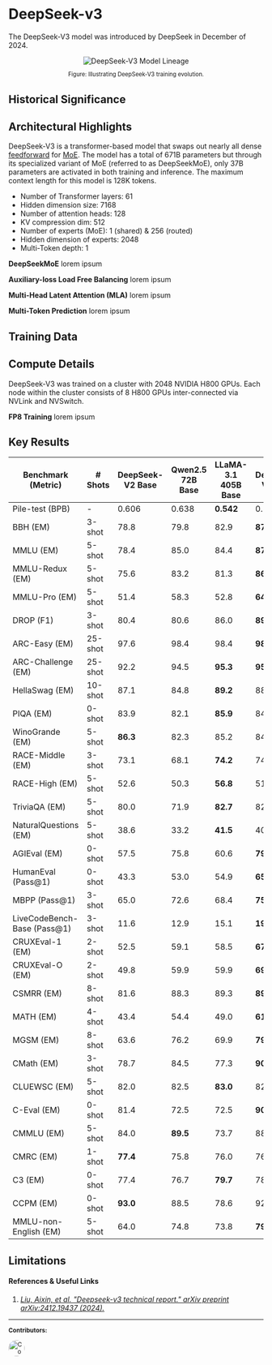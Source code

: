 <!-- markdownlint-disable-file MD033 -->

# DeepSeek-v3

The DeepSeek-V3 model was introduced by DeepSeek in December of 2024.

<center>
<img src="https://d3ddy8balm3goa.cloudfront.net/vector-ai-pocket-refs/deepseek-v3-lineage-v2.excalidraw.svg" alt="DeepSeek-V3 Model Lineage"> <!-- markdownlint-disable-line MD013 -->
</center>

<div
  class="figure-caption"
  style="text-align: center; font-size: 0.8em; margin-top: 10px;"
>

Figure: Illustrating DeepSeek-V3 training evolution.

</div>

## Historical Significance

## Architectural Highlights

DeepSeek-V3 is a transformer-based model that swaps out nearly all dense [feedforward](../llms/architecture/feedforward.md)
for [MoE](../llms/architecture/moe.md). The model has a total of 671B parameters
but through its specialized variant of MoE (referred to as DeepSeekMoE), only
37B parameters are activated in both training and inference. The maximum context
length for this model is 128K tokens.

- Number of Transformer layers: 61
- Hidden dimension size: 7168
- Number of attention heads: 128
- KV compression dim: 512
- Number of experts (MoE): 1 (shared) & 256 (routed)
- Hidden dimension of experts: 2048
- Multi-Token depth: 1

**DeepSeekMoE** lorem ipsum

**Auxiliary-loss Load Free Balancing** lorem ipsum

**Multi-Head Latent Attention (MLA)** lorem ipsum

**Multi-Token Prediction** lorem ipsum

## Training Data

## Compute Details

DeepSeek-V3 was trained on a cluster with 2048 NVIDIA H800 GPUs. Each node within
the cluster consists of 8 H800 GPUs inter-connected via NVLink and NVSwitch.

**FP8 Training** lorem ipsum

## Key Results

<!-- markdownlint-disable MD013 -->

| Benchmark (Metric)          | # Shots | DeepSeek-V2 Base | Qwen2.5 72B Base | LLaMA-3.1 405B Base | DeepSeek-V3 Base |
| --------------------------- | ------- | ---------------- | ---------------- | ------------------- | ---------------- |
| Pile-test (BPB)             | -       | 0.606            | 0.638            | **0.542**           | 0.548            |
| BBH (EM)                    | 3-shot  | 78.8             | 79.8             | 82.9                | **87.5**         |
| MMLU (EM)                   | 5-shot  | 78.4             | 85.0             | 84.4                | **87.1**         |
| MMLU-Redux (EM)             | 5-shot  | 75.6             | 83.2             | 81.3                | **86.2**         |
| MMLU-Pro (EM)               | 5-shot  | 51.4             | 58.3             | 52.8                | **64.4**         |
| DROP (F1)                   | 3-shot  | 80.4             | 80.6             | 86.0                | **89.0**         |
| ARC-Easy (EM)               | 25-shot | 97.6             | 98.4             | 98.4                | **98.9**         |
| ARC-Challenge (EM)          | 25-shot | 92.2             | 94.5             | **95.3**            | **95.3**         |
| HellaSwag (EM)              | 10-shot | 87.1             | 84.8             | **89.2**            | 88.9             |
| PIQA (EM)                   | 0-shot  | 83.9             | 82.1             | **85.9**            | 84.7             |
| WinoGrande (EM)             | 5-shot  | **86.3**         | 82.3             | 85.2                | 84.9             |
| RACE-Middle (EM)            | 3-shot  | 73.1             | 68.1             | **74.2**            | 74.9             |
| RACE-High (EM)              | 5-shot  | 52.6             | 50.3             | **56.8**            | 51.3             |
| TriviaQA (EM)               | 5-shot  | 80.0             | 71.9             | **82.7**            | 82.9             |
| NaturalQuestions (EM)       | 5-shot  | 38.6             | 33.2             | **41.5**            | 40.0             |
| AGIEval (EM)                | 0-shot  | 57.5             | 75.8             | 60.6                | **79.6**         |
| HumanEval (Pass@1)          | 0-shot  | 43.3             | 53.0             | 54.9                | **65.2**         |
| MBPP (Pass@1)               | 3-shot  | 65.0             | 72.6             | 68.4                | **75.4**         |
| LiveCodeBench-Base (Pass@1) | 3-shot  | 11.6             | 12.9             | 15.1                | **19.4**         |
| CRUXEval-1 (EM)             | 2-shot  | 52.5             | 59.1             | 58.5                | **67.3**         |
| CRUXEval-O (EM)             | 2-shot  | 49.8             | 59.9             | 59.9                | **69.8**         |
| CSMRR (EM)                  | 8-shot  | 81.6             | 88.3             | 89.3                | **89.3**         |
| MATH (EM)                   | 4-shot  | 43.4             | 54.4             | 49.0                | **61.6**         |
| MGSM (EM)                   | 8-shot  | 63.6             | 76.2             | 69.9                | **79.8**         |
| CMath (EM)                  | 3-shot  | 78.7             | 84.5             | 77.3                | **90.7**         |
| CLUEWSC (EM)                | 5-shot  | 82.0             | 82.5             | **83.0**            | 82.7             |
| C-Eval (EM)                 | 0-shot  | 81.4             | 72.5             | 72.5                | **90.1**         |
| CMMLU (EM)                  | 5-shot  | 84.0             | **89.5**         | 73.7                | 88.8             |
| CMRC (EM)                   | 1-shot  | **77.4**         | 75.8             | 76.0                | 76.3             |
| C3 (EM)                     | 0-shot  | 77.4             | 76.7             | **79.7**            | 78.6             |
| CCPM (EM)                   | 0-shot  | **93.0**         | 88.5             | 78.6                | 92.0             |
| MMLU-non-English (EM)       | 5-shot  | 64.0             | 74.8             | 73.8                | **79.4**         |

<!-- markdownlint-enable MD013 -->

## Limitations

#### References & Useful Links <!-- markdownlint-disable-line MD001 -->

1. [_Liu, Aixin, et al. "Deepseek-v3 technical report." arXiv preprint
   arXiv:2412.19437 (2024)._](https://arxiv.org/pdf/2412.19437)

<!-- TODO: mdBook preprocessor with custom mustache handler {{ #author }} -->
<!-- markdownlint-disable-file MD033 -->

---

<div class="contributor-footnotes">
<small>

**Contributors:**

<a href="https://github.com/nerdai">
<img src="https://github.com/nerdai.png"
  width="32px" alt="Contributor 1" style="border-radius: 50%">
</a>
</small>

</div>
